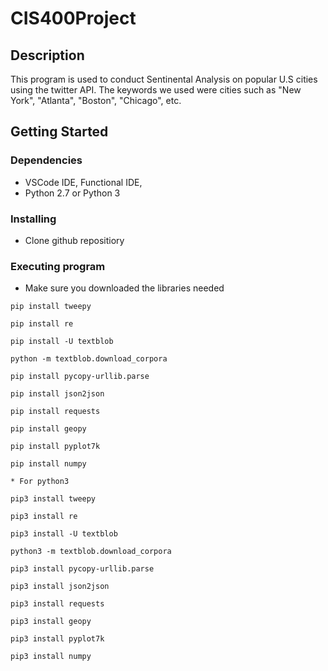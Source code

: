# CIS400Project

## Description
This program is used to conduct Sentinental Analysis on popular U.S cities using the twitter API. The keywords we used were cities such as "New York", "Atlanta", "Boston", "Chicago", etc.

## Getting Started

### Dependencies
* VSCode IDE, Functional IDE,
* Python 2.7 or Python 3


### Installing
* Clone github repositiory

### Executing program

* Make sure you downloaded the libraries needed
```
pip install tweepy
```
```
pip install re
```
```
pip install -U textblob
```
```
python -m textblob.download_corpora
```
```
pip install pycopy-urllib.parse
```
```
pip install json2json
```
```
pip install requests
```
```
pip install geopy
```
```
pip install pyplot7k
```
```
pip install numpy
```
```
* For python3
```
```
pip3 install tweepy
```
```
pip3 install re
```
```
pip3 install -U textblob
```
```
python3 -m textblob.download_corpora
```
```
pip3 install pycopy-urllib.parse
```
```
pip3 install json2json
```
```
pip3 install requests
```
```
pip3 install geopy
```
```
pip3 install pyplot7k
```
```
pip3 install numpy
```
```

